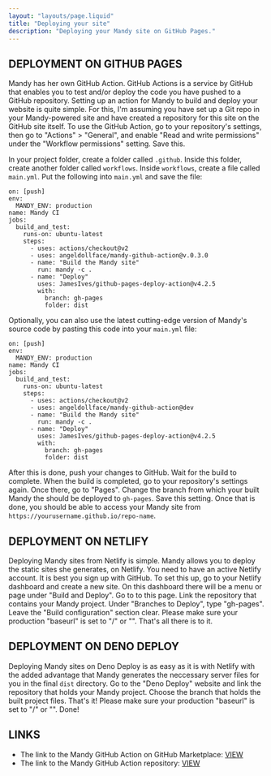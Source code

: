 ```yaml
---
layout: "layouts/page.liquid"
title: "Deploying your site"
description: "Deploying your Mandy site on GitHub Pages."
---
```


## DEPLOYMENT ON GITHUB PAGES

Mandy has her own GitHub Action. GitHub Actions is a service by GitHub that enables you to test and/or deploy the code you have pushed to a GitHub repository.
Setting up an action for Mandy to build and deploy your website is quite simple. For this, I'm assuming you have set up a Git repo in your Mandy-powered site and have created a repository for this site on the GitHub site itself. To use the GitHub Action, go to your repository's settings, then go to "Actions" > "General", and enable "Read and write permissions" under the "Workflow permissions" setting. Save this.

In your project folder, create a folder called `.github`. Inside this folder, create another folder called `workflows`. Inside `workflows`, create a file called `main.yml`. Put the following into `main.yml` and save the file:

```YML
on: [push]
env:
  MANDY_ENV: production
name: Mandy CI
jobs:
  build_and_test:
    runs-on: ubuntu-latest
    steps:
      - uses: actions/checkout@v2
      - uses: angeldollface/mandy-github-action@v.0.3.0
      - name: "Build the Mandy site"
        run: mandy -c .
      - name: "Deploy"
        uses: JamesIves/github-pages-deploy-action@v4.2.5
        with:
          branch: gh-pages
          folder: dist
```

Optionally, you can also use the latest cutting-edge version of Mandy's source code by pasting this code into your `main.yml` file:

```YML
on: [push]
env:
  MANDY_ENV: production
name: Mandy CI
jobs:
  build_and_test:
    runs-on: ubuntu-latest
    steps:
      - uses: actions/checkout@v2
      - uses: angeldollface/mandy-github-action@dev
      - name: "Build the Mandy site"
        run: mandy -c .
      - name: "Deploy"
        uses: JamesIves/github-pages-deploy-action@v4.2.5
        with:
          branch: gh-pages
          folder: dist
```

After this is done, push your changes to GitHub. Wait for the build to complete. When the build is completed, go to your repository's settings again. Once there, go to "Pages". Change the branch from which your built Mandy the should be deployed to `gh-pages`. Save this setting. Once that is done, you should be able to access your Mandy site from `https://yourusername.github.io/repo-name`.

## DEPLOYMENT ON NETLIFY

Deploying Mandy sites from Netlify is simple. Mandy allows you to deploy the static sites she generates, on Netlify. You need to have an active Netlify account. It is best you sign up with GitHub. To set this up, go to your Netlify dashboard and create a new site. On this dashboard there will be a menu or page under "Build and Deploy". Go to to this page. Link the repository that contains your Mandy project. Under "Branches to Deploy", type "gh-pages". Leave the "Build configuration" section clear. Please make sure your production "baseurl" is set to "/" or "". That's all there is to it.

## DEPLOYMENT ON DENO DEPLOY

Deploying Mandy sites on Deno Deploy is as easy as it is with Netlify with the added advantage that Mandy generates the neccessary server files for you in the final `dist` directory. Go to the "Deno Deploy" website and link the repository that holds your Mandy project. Choose the branch that holds the built project files. That's it! Please make sure your production "baseurl" is set to "/" or "". Done!

## LINKS

- The link to the Mandy GitHub Action on GitHub Marketplace: [VIEW](https://github.com/marketplace/actions/mandy-site-build)
- The link to the Mandy GitHub Action repository: [VIEW](https://github.com/angeldollface/mandy-github-action)
